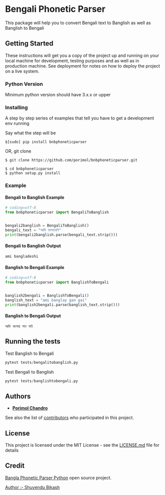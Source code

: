 # Bengali Phonetic Parser

This package will help you to convert Bengali text to Banglish as well as Banglish to Bengali


## Getting Started

These instructions will get you a copy of the project up and running on your local machine for development, testing purposes and as well as in production machine. See deployment for notes on how to deploy the project on a live system.


### Python Version
Minimum python version should have 3.x.x or upper

### Installing

A step by step series of examples that tell you have to get a development env running

Say what the step will be

```
$[sudo] pip install bnbphoneticparser
```

OR, git clone

```
$ git clone https://github.com/porimol/bnbphoneticparser.git

$ cd bnbphoneticparser
$ python setup.py install
```

### Example

#### Bengali to Banglish Example
```python
# coding=utf-8
from bnbphoneticparser import BengaliToBanglish


bengali2banglish = BengaliToBanglish()
bengali_text = "আমি বাংলাদেশি"
print(bengali2banglish.parse(bengali_text.strip()))
```

#### Bengali to Banglish Output
```
ami bangladeshi
```

#### Banglish to Bengali Example
```python
# coding=utf-8
from bnbphoneticparser import BanglishToBengali


banglish2bengali = BanglishToBengali()
banglish_text = "ami banglay gan gai"
print(banglish2bengali.parse(banglish_text.strip()))
```

#### Banglish to Bengali Output
```
আমি বাংলায় গান গাই
```

## Running the tests

Test Banglish to Bengali

```python
pytest tests/bengalitobanglish.py
```

Test Bengali to Banglish

```python
pytest tests/banglishtobengali.py
```

## Authors

* **[Porimol Chandro](https://github.com/porimol)**

See also the list of [contributors](https://github.com/porimol/BengaliPhoneticParser/contributors) who participated in this project.

## License

This project is licensed under the MIT License - see the [LICENSE.md](LICENSE.md) file for details


Credit
---------

[Bangla Phonetic Parser Python](https://github.com/ShuvenduBikash/Bangla_phonetic_parser_Python) open source project.

[Author :- Shuvendu Bikash](https://github.com/ShuvenduBikash)

